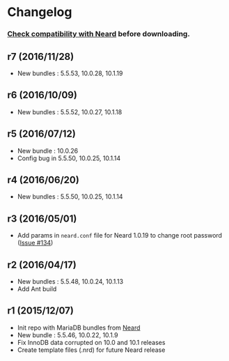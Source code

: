 # Changelog

### [Check compatibility with Neard](https://github.com/crazy-max/neard/wiki/binMariaDB#latest) before downloading.

## r7 (2016/11/28)

* New bundles : 5.5.53, 10.0.28, 10.1.19

## r6 (2016/10/09)

* New bundles : 5.5.52, 10.0.27, 10.1.18

## r5 (2016/07/12)

* New bundle : 10.0.26
* Config bug in 5.5.50, 10.0.25, 10.1.14

## r4 (2016/06/20)

* New bundles : 5.5.50, 10.0.25, 10.1.14

## r3 (2016/05/01)

* Add params in `neard.conf` file for Neard 1.0.19 to change root password ([Issue #134](https://github.com/crazy-max/neard/issues/134))

## r2 (2016/04/17)

* New bundles : 5.5.48, 10.0.24, 10.1.13
* Add Ant build

## r1 (2015/12/07)

* Init repo with MariaDB bundles from [Neard](https://github.com/crazy-max/neard)
* New bundle : 5.5.46, 10.0.22, 10.1.9
* Fix InnoDB data corrupted on 10.0 and 10.1 releases
* Create template files (.nrd) for future Neard release
